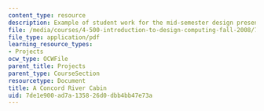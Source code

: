 ```yaml
---
content_type: resource
description: Example of student work for the mid-semester design presentation.
file: /media/courses/4-500-introduction-to-design-computing-fall-2008/7de1e900ad7a135826d0dbb4bb47e73a_assn4b_8.pdf
file_type: application/pdf
learning_resource_types:
- Projects
ocw_type: OCWFile
parent_title: Projects
parent_type: CourseSection
resourcetype: Document
title: A Concord River Cabin
uid: 7de1e900-ad7a-1358-26d0-dbb4bb47e73a
---
```

